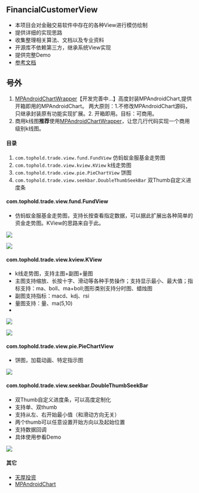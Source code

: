 ## FinancialCustomerView
* 本项目会对金融交易软件中存在的各种View进行模仿绘制
* 提供详细的实现思路
* 收集整理相关算法、文档以及专业资料
* 开源库不依赖第三方，继承系统View实现
* 提供完整Demo
*  [参考文档](https://github.com/Tophold/FinancialCustomerView/tree/master/%E8%B5%84%E6%96%99%E4%B8%8E%E6%96%87%E6%A1%A3)

## 号外
1. [MPAndroidChartWrapper](https://github.com/scsfwgy/MPAndroidChartWrapper)【开发完善中...】高度封装MPAndroidChart,提供开箱即用的MPAndroidChart。
两大原则：1.不修改MPAndroidChart源码，只继承封装原有功能实现扩展。2. 开箱即用。目标：可商用。
2. 商用k线图**推荐**使用[MPAndroidChartWrapper](https://github.com/scsfwgy/MPAndroidChartWrapper)，让您几行代码实现一个商用级别k线图。

#### 目录
1. ``com.tophold.trade.view.fund.FundView`` 仿蚂蚁金服基金走势图
2. ``com.tophold.trade.view.kview.KView`` k线走势图
3. ``com.tophold.trade.view.pie.PieChartView`` 饼图
4. ``com.tophold.trade.view.seekbar.DoubleThumbSeekBar``  双Thumb自定义进度条

#### com.tophold.trade.view.fund.FundView
* 仿蚂蚁金服基金走势图，支持长按查看指定数据，可以据此扩展出各种简单的资金走势图。KView的思路来自于此。

![](https://github.com/scsfwgy/FinancialCustomerView/raw/master/img/v1.1_img_nopress.png)

![](https://github.com/scsfwgy/FinancialCustomerView/raw/master/img/v1.1_img_press.png)

#### com.tophold.trade.view.kview.KView
* k线走势图，支持主图+副图+量图
* 主图支持缩放、长按十字、滑动等各种手势操作；支持显示最小、最大值；指标支持：ma、boll、ma+boll;图形类别支持分时图、蜡烛图
* 副图支持指标：macd、kdj、rsi
* 量图支持：量、ma(5,10)
*

![](https://raw.githubusercontent.com/Tophold/FinancialCustomerView/master/img/vol_huobi_eos.png)

![](https://raw.githubusercontent.com/Tophold/FinancialCustomerView/master/img/vol_huobi_eos_press.png)

#### com.tophold.trade.view.pie.PieChartView
* 饼图，加载动画、特定指示图

![](https://camo.githubusercontent.com/d345e80888d09007764b575932a7ede0ba368953/687474703a2f2f6f373175686f6b67662e626b742e636c6f7564646e2e636f6d2f31353331383135393530313831372e6a7067)

#### com.tophold.trade.view.seekbar.DoubleThumbSeekBar
* 双Thumb自定义进度条，可以高度定制化
* 支持单、双thumb
* 支持从左、右开始最小值（和滑动方向无关）
* 两个thumb可以任意设置开始方向以及起始位置
* 支持数据回调
* 具体使用参看Demo

![](https://raw.githubusercontent.com/Tophold/FinancialCustomerView/master/img/DoubleThumbSeekBar.png)

#### 其它
* [天厚投资](https://www.tophold.com/)
* [MPAndroidChart](https://github.com/PhilJay/MPAndroidChart)




